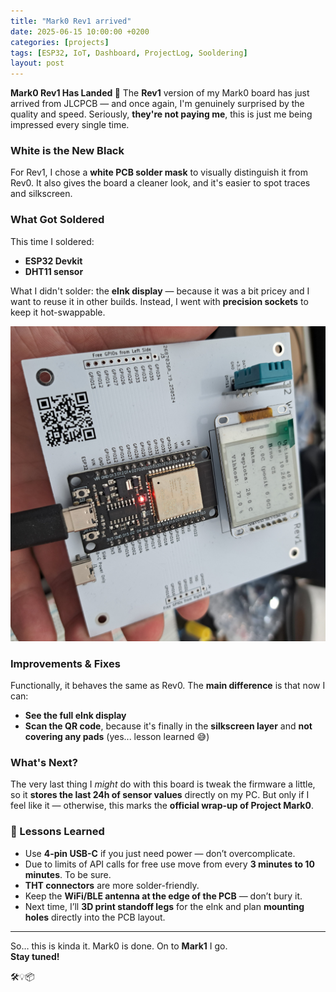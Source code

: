 ```yaml
---
title: "Mark0 Rev1 arrived"
date: 2025-06-15 10:00:00 +0200
categories: [projects]
tags: [ESP32, IoT, Dashboard, ProjectLog, Sooldering]
layout: post
---
```


**Mark0 Rev1 Has Landed 🚀** The **Rev1** version of my Mark0 board has just arrived from JLCPCB — and once again, I'm genuinely surprised by the quality and speed. Seriously, **they're not paying me**, this is just me being impressed every single time.

### White is the New Black

For Rev1, I chose a **white PCB solder mask** to visually distinguish it from Rev0. It also gives the board a cleaner look, and it's easier to spot traces and silkscreen.

### What Got Soldered

This time I soldered:
- **ESP32 Devkit**
- **DHT11 sensor**

What I didn't solder: the **eInk display** — because it was a bit pricey and I want to reuse it in other builds. Instead, I went with **precision sockets** to keep it hot-swappable.

![Mark0 Rev1 Photo Soldered](/assets/img/esp32-mark0/mark0rev1.png)

### Improvements & Fixes

Functionally, it behaves the same as Rev0. The **main difference** is that now I can:
- **See the full eInk display**
- **Scan the QR code**, because it's finally in the **silkscreen layer** and **not covering any pads** (yes... lesson learned 😅)

### What's Next?

The very last thing I *might* do with this board is tweak the firmware a little, so it **stores the last 24h of sensor values** directly on my PC. But only if I feel like it — otherwise, this marks the **official wrap-up of Project Mark0**.

### 🔧 Lessons Learned

- Use **4-pin USB-C** if you just need power — don’t overcomplicate.
- Due to limits of API calls for free use move from every **3 minutes to 10 minutes**. To be sure.
- **THT connectors** are more solder-friendly.
- Keep the **WiFi/BLE antenna at the edge of the PCB** — don’t bury it.
- Next time, I’ll **3D print standoff legs** for the eInk and plan **mounting holes** directly into the PCB layout.

---

So… this is kinda it. Mark0 is done. On to **Mark1** I go.  
**Stay tuned!**

🛠️💡📦
